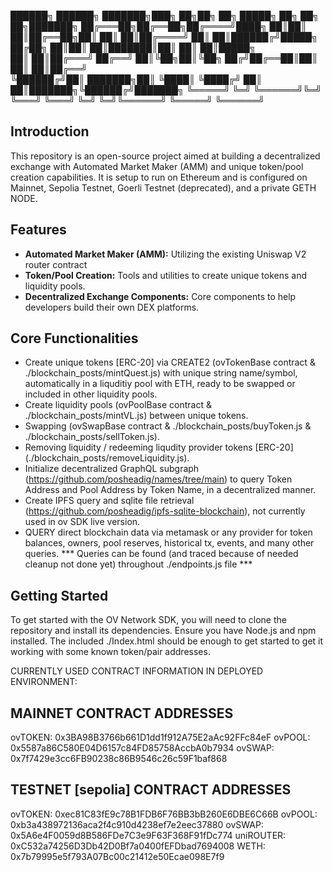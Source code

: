  ██████╗ ██████╗ ███████╗███╗   ██╗██╗   ██╗ █████╗ ██╗     ██╗   ██╗███████╗
██╔═══██╗██╔══██╗██╔════╝████╗  ██║██║   ██║██╔══██╗██║     ██║   ██║██╔════╝
██║   ██║██████╔╝█████╗  ██╔██╗ ██║██║   ██║███████║██║     ██║   ██║█████╗  
██║   ██║██╔═══╝ ██╔══╝  ██║╚██╗██║╚██╗ ██╔╝██╔══██║██║     ██║   ██║██╔══╝  
╚██████╔╝██║     ███████╗██║ ╚████║ ╚████╔╝ ██║  ██║███████╗╚██████╔╝███████╗
 ╚═════╝ ╚═╝     ╚══════╝╚═╝  ╚═══╝  ╚═══╝  ╚═╝  ╚═╝╚══════╝ ╚═════╝ ╚══════╝





## Introduction
This repository is an open-source project aimed at building a decentralized exchange with Automated Market Maker (AMM) and unique token/pool creation capabilities. It is setup to run on Ethereum and is configured on Mainnet, Sepolia Testnet, Goerli Testnet (deprecated), and a private GETH NODE. 

## Features
- **Automated Market Maker (AMM):** Utilizing the existing Uniswap V2 router contract 
- **Token/Pool Creation:** Tools and utilities to create unique tokens and liquidity pools.
- **Decentralized Exchange Components:** Core components to help developers build their own DEX platforms.

## Core Functionalities
- Create unique tokens [ERC-20] via CREATE2 (ovTokenBase contract & ./blockchain_posts/mintQuest.js) with unique string name/symbol, automatically in a liquditiy pool with ETH, ready to be swapped or included in other liquidity pools.
- Create liquidity pools (ovPoolBase contract & ./blockchain_posts/mintVL.js) between unique tokens.
- Swapping (ovSwapBase contract & ./blockchain_posts/buyToken.js & ./blockchain_posts/sellToken.js).
- Removing liquidity / redeeming liqudity provider tokens [ERC-20] (./blockchain_posts/removeLiquidity.js).
- Initialize decentralized GraphQL subgraph (https://github.com/posheadig/names/tree/main) to query Token Address and Pool Address by Token Name, in a decentralized manner.
- Create IPFS query and sqlite file retrieval (https://github.com/posheadig/ipfs-sqlite-blockchain), not currently used in ov SDK live version.
- QUERY direct blockchain data via metamask or any provider for token balances, owners, pool reserves, historical tx, events, and many other queries. *** Queries can be found (and traced because of needed cleanup not done yet) throughout ./endpoints.js file ***

## Getting Started
To get started with the OV Network SDK, you will need to clone the repository and install its dependencies. Ensure you have Node.js and npm installed. The included ./Index.html should be enough to get started to get it working with some known token/pair addresses.








CURRENTLY USED CONTRACT INFORMATION IN DEPLOYED ENVIRONMENT:

 MAINNET CONTRACT ADDRESSES
 --------------------------
 ovTOKEN: 0x3BA98B3766b661D1dd1f912A75E2aAc92FFc84eF
 ovPOOL: 0x5587a86C580E04D6157c84FD85758AccbA0b7934
 ovSWAP: 0x7f7429e3cc6FB90238c86B9546c26c59F1baf868

 TESTNET [sepolia] CONTRACT ADDRESSES
 ------------------------------------
 ovTOKEN: 0xec81C83fE9c78B1FDB6F76BB3bB260E6DBE6C66B
 ovPOOL: 0xb3a438972136aca2f4c910d4238ef7e2eec37880
 ovSWAP: 0x5A6e4F0059d8B586FDe7C3e9F63F368F91fDc774
 uniROUTER: 0xC532a74256D3Db42D0Bf7a0400fEFDbad7694008
 WETH: 0x7b79995e5f793A07Bc00c21412e50Ecae098E7f9
